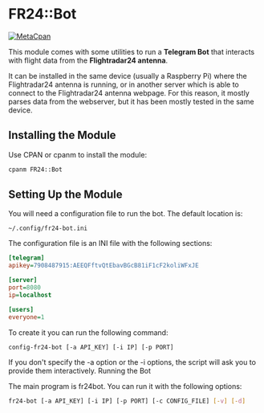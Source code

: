 # FR24::Bot

[![MetaCpan](https://img.shields.io/cpan/v/FR24-Bot)](https://metacpan.org/dist/FR24-Bot)

This module comes with some utilities to run a **Telegram Bot** 
that interacts with flight data from the **Flightradar24 antenna**.

It can be installed in the same device (usually a Raspberry Pi) 
where the Flightradar24 antenna is running, or in another server
which is able to connect to the Flightradar24 antenna webpage. 
For this reason, it mostly parses data from the webserver, but 
it has been mostly tested in the same device.

## Installing the Module

Use CPAN or cpanm to install the module:

```bash
cpanm FR24::Bot
```

## Setting Up the Module

You will need a configuration file to run the bot. The default location is:

```text
~/.config/fr24-bot.ini
```

The configuration file is an INI file with the following sections:

```ini
[telegram]
apikey=7908487915:AEEQFftvQtEbavBGcB81iF1cF2koliWFxJE

[server]
port=8080
ip=localhost

[users]
everyone=1
```

To create it you can run the following command:

```bash
config-fr24-bot [-a API_KEY] [-i IP] [-p PORT]
```

If you don't specify the -a option or the -i options,
the script will ask you to provide them interactively.
Running the Bot

The main program is fr24bot. You can run it with the following options:

```bash
fr24-bot [-a API_KEY] [-i IP] [-p PORT] [-c CONFIG_FILE] [-v] [-d]
```
